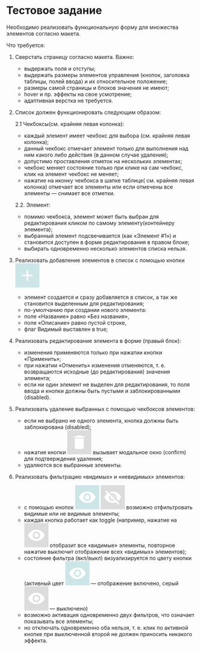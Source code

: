 # Тестовое задание

Необходимо реализовать функциональную форму для множества элементов согласно макета.

Что требуется:

1. Сверстать страницу согласно макета.
    Важно:
    - выдержать поля и отступы;
    - выдержать размеры элементов управления (кнопок, заголовка таблицы, полей ввода) и их
    относительное положение;
    - размеры самой страницы и блоков значения не имеют;
    - hover и пр. эффекты на свое усмотрение;
    - адаптивная верстка не требуется.
2. Список должен функционировать следующим образом:

    2.1 Чекбоксы(см. крайняя левая колонка):
    - каждый элемент имеет чекбокс для выбора (см. крайняя левая колонка);
    - данный чекбокс отмечает элемент только для выполнения над ним какого либо действия
    (в данном случае удаления);
    - допустимо проставления отметок на нескольких элементах;
    - чекбокс меняет состояние только при клике на сам чекбокс, клик на элемент чекбокс не
    меняет;
    - нажатие на иконку чекбокса в шапке таблице( см. крайняя левая колонка) отмечает все
    элементы или если отмечены все элементы — снимает все отметки.

    2.2. Элемент:
    - помимо чекбокса, элемент может быть выбран для редактирования кликом по самому
    элементу(контейнеру элемента);
    - выбранный элемент подсвечивается (как «Элемент #1») и становится доступен в форме
    редактирования в правом блоке;
    - выбирать одновременно несколько элементов списка нельзя.

3. Реализовать добавление элементов в список с помощью кнопки ![](https://github.com/TIBET7/test_task_Consist/blob/master/source/img/addBtn.svg)
    - элемент создается и сразу добавляется в список, а так же становится выделенным для
    редактирования;
    - по-умолчанию при создании нового элемента:
    - поле «Название» равно «Без названия»,
    - поле «Описание» равно пустой строке,
    - флаг Видимый выставлен в true;

4. Реализовать редактирование элемента в форме (правый блок):
    - изменения применяются только при нажатии кнопки «Применить»;
    - при нажатии «Отменить» изменения отменяются, т. е. возвращаются исходные (до
    редактирования) значения элемента;
    - если ни один элемент не выделен для редактирования, то поля ввода и кнопки должны
    быть пустыми и заблокированными (disabled).

5. Реализовать удаление выбранных с помощью чекбоксов элементов:
    - если не выбрано не одного элемента, кнопка должны быть заблокирована (disabled);
    - нажатие кнопки ![](https://github.com/TIBET7/test_task_Consist/blob/master/source/img/deleteBtn.svg) вызывает модальное окно (confirm) для подтверждения удаления;
    - удаляются все выбранные элементы.

6. Реализовать фильтрацию «видимых» и «невидимых» элементов:
    - с помощью кнопок ![](https://github.com/TIBET7/test_task_Consist/blob/master/source/img/visible_active.svg) ![](https://github.com/TIBET7/test_task_Consist/blob/master/source/img/hidden_inactive.svg) возможно отфильтровать видимые или не видимые элементы;
    - каждая кнопка работает как toggle (например, нажатие на ![](https://github.com/TIBET7/test_task_Consist/blob/master/source/img/visible_inactie.svg) отобразит все «видимые»
    элементы, повторное нажатие выключит отображение всех «видимых» элементов);
    - состояние фильтра (вкл/выкл) визуализируется по цвету кнопки (активный цвет ![](https://github.com/TIBET7/test_task_Consist/blob/master/source/img/visible_active.svg) —
    отображение включено, серый ![](https://github.com/TIBET7/test_task_Consist/blob/master/source/img/visible_inactie.svg) — выключено)
    - возможно активация одновременно двух фильтров, что означает показывать все элементы;
    - но отключать одновременно оба нельзя, т. е. клик по активной кнопке при выключенной
    второй не должен приносить никакого эффекта.



